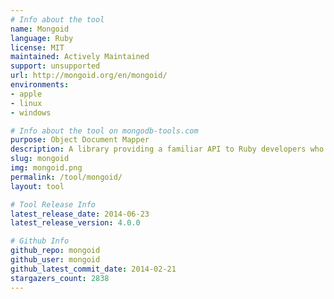 ```yaml
---
# Info about the tool
name: Mongoid
language: Ruby
license: MIT
maintained: Actively Maintained
support: unsupported
url: http://mongoid.org/en/mongoid/
environments:
- apple
- linux
- windows

# Info about the tool on mongodb-tools.com
purpose: Object Document Mapper
description: A library providing a familiar API to Ruby developers who have used Active Record or Data Mapper.
slug: mongoid
img: mongoid.png
permalink: /tool/mongoid/
layout: tool

# Tool Release Info
latest_release_date: 2014-06-23
latest_release_version: 4.0.0

# Github Info
github_repo: mongoid
github_user: mongoid
github_latest_commit_date: 2014-02-21
stargazers_count: 2838
---
```


